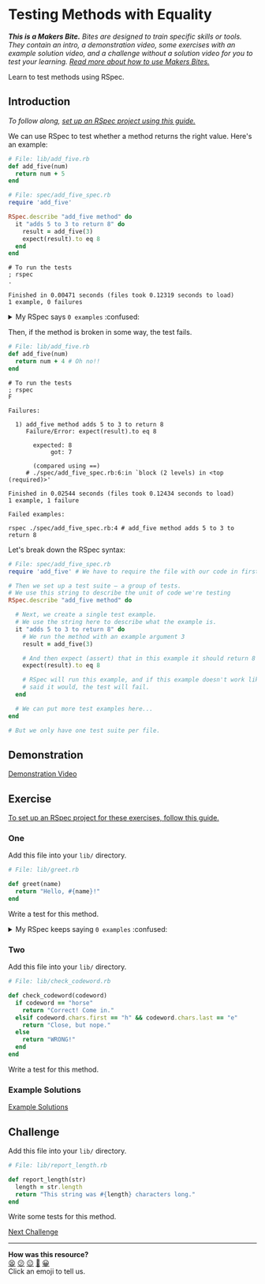 # Testing Methods with Equality

_**This is a Makers Bite.** Bites are designed to train specific skills or
tools. They contain an intro, a demonstration video, some exercises with an
example solution video, and a challenge without a solution video for you to test
your learning. [Read more about how to use Makers
Bites.](https://github.com/makersacademy/course/blob/main/labels/bites.md)_

Learn to test methods using RSpec.

## Introduction

_To follow along, [set up an RSpec project using this
guide.](../pills/setting_up_an_rspec_project.md)_

We can use RSpec to test whether a method returns the right value. Here's an
example:

```ruby
# File: lib/add_five.rb
def add_five(num)
  return num + 5
end
```

```ruby
# File: spec/add_five_spec.rb
require 'add_five'

RSpec.describe "add_five method" do
  it "adds 5 to 3 to return 8" do
    result = add_five(3)
    expect(result).to eq 8
  end
end
```

```shell
# To run the tests
; rspec
.

Finished in 0.00471 seconds (files took 0.12319 seconds to load)
1 example, 0 failures
```

<details>
  <summary>My RSpec says <code>0 examples</code> :confused:</summary>

  Have you put `add_five.rb` into the `lib/` directory? That's necessary for
  RSpec to find that file. Your project structure should look something like
  this:

  ```
  .
  ├── Gemfile
  ├── Gemfile.lock
  ├── lib
  │   └── add_five.rb
  └── spec
      ├── add_five_spec.rb
      └── spec_helper.rb
  ```
</details>

Then, if the method is broken in some way, the test fails.

```ruby
# File: lib/add_five.rb
def add_five(num)
  return num + 4 # Oh no!!
end
```

```shell
# To run the tests
; rspec
F

Failures:

  1) add_five method adds 5 to 3 to return 8
     Failure/Error: expect(result).to eq 8

       expected: 8
            got: 7

       (compared using ==)
     # ./spec/add_five_spec.rb:6:in `block (2 levels) in <top (required)>'

Finished in 0.02544 seconds (files took 0.12434 seconds to load)
1 example, 1 failure

Failed examples:

rspec ./spec/add_five_spec.rb:4 # add_five method adds 5 to 3 to return 8
```

Let's break down the RSpec syntax:

```ruby
# File: spec/add_five_spec.rb
require 'add_five' # We have to require the file with our code in first.

# Then we set up a test suite — a group of tests.
# We use this string to describe the unit of code we're testing
RSpec.describe "add_five method" do

  # Next, we create a single test example.
  # We use the string here to describe what the example is.
  it "adds 5 to 3 to return 8" do
    # We run the method with an example argument 3
    result = add_five(3)

    # And then expect (assert) that in this example it should return 8
    expect(result).to eq 8

    # RSpec will run this example, and if this example doesn't work like you
    # said it would, the test will fail.
  end

  # We can put more test examples here...
end

# But we only have one test suite per file.
```

## Demonstration

[Demonstration Video](https://www.youtube.com/watch?v=8vWmgQ3WCU0&t=0s)

## Exercise

[To set up an RSpec project for these exercises, follow this guide.](../pills/setting_up_an_rspec_project.md)

### One

Add this file into your `lib/` directory.

```ruby
# File: lib/greet.rb

def greet(name)
  return "Hello, #{name}!"
end
```

Write a test for this method.

<details>
  <summary>My RSpec keeps saying <code>0 examples</code> :confused:</summary>

  Have you put `greet.rb` into the `lib/` directory? That's necessary for
  RSpec to find that file. Your project structure should look something like
  this:

  ```
  .
  ├── Gemfile
  ├── Gemfile.lock
  ├── lib
  │   └── greet.rb
  └── spec
      ├── greet_spec.rb
      └── spec_helper.rb
  ```
</details>


### Two

Add this file into your `lib/` directory.

```ruby
# File: lib/check_codeword.rb

def check_codeword(codeword)
  if codeword == "horse"
    return "Correct! Come in."
  elsif codeword.chars.first == "h" && codeword.chars.last == "e"
    return "Close, but nope."
  else
    return "WRONG!"
  end
end
```

Write a test for this method.

### Example Solutions

[Example Solutions](https://www.youtube.com/watch?v=8vWmgQ3WCU0&t=469s)

## Challenge

Add this file into your `lib/` directory.

```ruby
# File: lib/report_length.rb

def report_length(str)
  length = str.length
  return "This string was #{length} characters long."
end
```

Write some tests for this method.


[Next Challenge](02_testing_classes_with_equality_bite.md)

<!-- BEGIN GENERATED SECTION DO NOT EDIT -->

---

**How was this resource?**  
[😫](https://airtable.com/shrUJ3t7KLMqVRFKR?prefill_Repository=makersacademy%2Fgolden-square&prefill_File=testing_bites%2F01_testing_methods_with_equality_bite.md&prefill_Sentiment=😫) [😕](https://airtable.com/shrUJ3t7KLMqVRFKR?prefill_Repository=makersacademy%2Fgolden-square&prefill_File=testing_bites%2F01_testing_methods_with_equality_bite.md&prefill_Sentiment=😕) [😐](https://airtable.com/shrUJ3t7KLMqVRFKR?prefill_Repository=makersacademy%2Fgolden-square&prefill_File=testing_bites%2F01_testing_methods_with_equality_bite.md&prefill_Sentiment=😐) [🙂](https://airtable.com/shrUJ3t7KLMqVRFKR?prefill_Repository=makersacademy%2Fgolden-square&prefill_File=testing_bites%2F01_testing_methods_with_equality_bite.md&prefill_Sentiment=🙂) [😀](https://airtable.com/shrUJ3t7KLMqVRFKR?prefill_Repository=makersacademy%2Fgolden-square&prefill_File=testing_bites%2F01_testing_methods_with_equality_bite.md&prefill_Sentiment=😀)  
Click an emoji to tell us.

<!-- END GENERATED SECTION DO NOT EDIT -->
